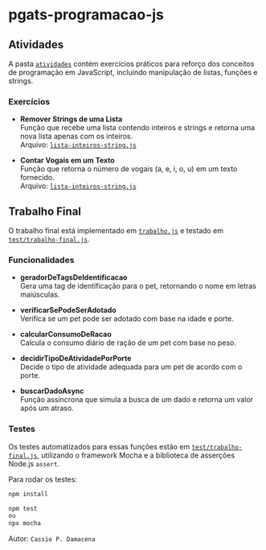 # pgats-programacao-js

## Atividades

A pasta [`atividades`](atividades/) contém exercícios práticos para reforço dos conceitos de programação em JavaScript, incluindo manipulação de listas, funções e strings.

### Exercícios

- **Remover Strings de uma Lista**  
  Função que recebe uma lista contendo inteiros e strings e retorna uma nova lista apenas com os inteiros.  
  Arquivo: [`lista-inteiros-string.js`](atividades/lista-inteiros-string.js)

- **Contar Vogais em um Texto**  
  Função que retorna o número de vogais (a, e, i, o, u) em um texto fornecido.  
  Arquivo: [`lista-inteiros-string.js`](atividades/lista-inteiros-string.js)

## Trabalho Final

O trabalho final está implementado em [`trabalho.js`](trabalho.js) e testado em [`test/trabalho-final.js`](test/trabalho-final.js).

### Funcionalidades

- **geradorDeTagsDeIdentificacao**  
  Gera uma tag de identificação para o pet, retornando o nome em letras maiúsculas.

- **verificarSePodeSerAdotado**  
  Verifica se um pet pode ser adotado com base na idade e porte.

- **calcularConsumoDeRacao**  
  Calcula o consumo diário de ração de um pet com base no peso.

- **decidirTipoDeAtividadePorPorte**  
  Decide o tipo de atividade adequada para um pet de acordo com o porte.

- **buscarDadoAsync**  
  Função assíncrona que simula a busca de um dado e retorna um valor após um atraso.

### Testes

Os testes automatizados para essas funções estão em [`test/trabalho-final.js`](test/trabalho-final.js), utilizando o framework Mocha e a biblioteca de asserções Node.js `assert`.

Para rodar os testes:

```sh
npm install

npm test
ou
npx mocha
```

Autor: `Cassio P. Damacena`
